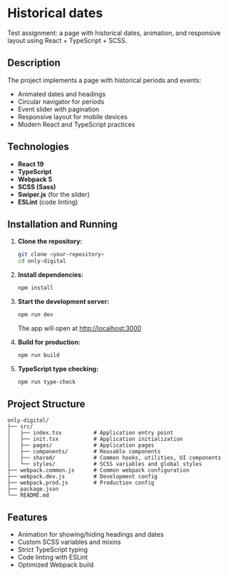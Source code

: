 # Historical dates

Test assignment: a page with historical dates, animation, and responsive layout using React + TypeScript + SCSS.

## Description

The project implements a page with historical periods and events:
- Animated dates and headings
- Circular navigator for periods
- Event slider with pagination
- Responsive layout for mobile devices
- Modern React and TypeScript practices

## Technologies

- **React 19**
- **TypeScript**
- **Webpack 5**
- **SCSS (Sass)**
- **Swiper.js** (for the slider)
- **ESLint** (code linting)

## Installation and Running

1. **Clone the repository:**
   ```bash
   git clone <your-repository>
   cd only-digital
   ```

2. **Install dependencies:**
   ```bash
   npm install
   ```

3. **Start the development server:**
   ```bash
   npm run dev
   ```
   The app will open at [http://localhost:3000](http://localhost:3000)

4. **Build for production:**
   ```bash
   npm run build
   ```

5. **TypeScript type checking:**
   ```bash
   npm run type-check
   ```

## Project Structure

```
only-digital/
├── src/
│   ├── index.tsx          # Application entry point
│   ├── init.tsx           # Application initialization
│   ├── pages/             # Application pages
│   ├── components/        # Reusable components
│   ├── shared/            # Common hooks, utilities, UI components
│   └── styles/            # SCSS variables and global styles
├── webpack.common.js      # Common webpack configuration
├── webpack.dev.js         # Development config
├── webpack.prod.js        # Production config
├── package.json
└── README.md
```

## Features

- Animation for showing/hiding headings and dates
- Custom SCSS variables and mixins
- Strict TypeScript typing
- Code linting with ESLint
- Optimized Webpack build
